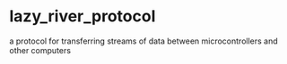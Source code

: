 # lazy_river_protocol
a protocol for transferring streams of data between microcontrollers and other computers

